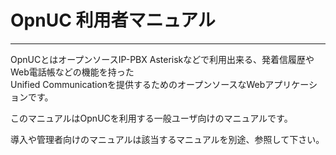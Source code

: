 # OpnUC 利用者マニュアル

---

OpnUCとはオープンソースIP-PBX Asteriskなどで利用出来る、発着信履歴やWeb電話帳などの機能を持った  
Unified Communicationを提供するためのオープンソースなWebアプリケーションです。

このマニュアルはOpnUCを利用する一般ユーザ向けのマニュアルです。

導入や管理者向けのマニュアルは該当するマニュアルを別途、参照して下さい。

###### 



